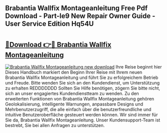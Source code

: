 ## Brabantia Wallfix Montageanleitung Free Pdf Download - Part-le9 New Repair Owner Guide - User Service Edition Hq54U

# <h2><a href="http://df8catk.blite.top/?on=Brabantia+Wallfix+Montageanleitung">🔗Download 👉🔴 Brabantia Wallfix Montageanleitung</a></h2>

[![Brabantia Wallfix Montageanleitung new download](https://i.imgur.com/lujVjoI.png)](http://df8catk.blite.top/?on=Brabantia+Wallfix+Montageanleitung)
Ihre Reise beginnt hier Dieses Handbuch markiert den Beginn Ihrer Reise mit Ihrem neuen Brabantia Wallfix Montageanleitung und führt Sie zu erfolgreichem Betrieb und Freude. Bitte wenden Sie sich an den Kundendienst, um Unterstützung zu erhalten REDDDDDDD Sollten Sie Hilfe benötigen, zögern Sie bitte nicht, sich an unser engagiertes Kundendienstteam zu wenden. Zu den erweiterten Funktionen von Brabantia Wallfix Montageanleitung gehören Geolokalisierung, intelligente Warnungen, anpassbare Designs und Mehrbenutzerzugriff, die alle einfach über die benutzerfreundliche und intuitive Benutzeroberfläche gesteuert werden können. Wir sind immer für Sie da, Brabantia Wallfix Montageanleitung. Unser Kundensupport-Team ist bestrebt, Sie bei allen Anfragen zu unterstützen.
